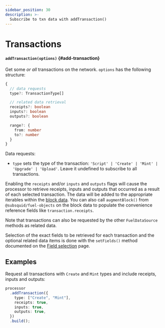```yaml
---
sidebar_position: 30
description: >-
  Subscribe to txn data with addTransaction()
---
```


# Transactions

#### `addTransaction(options)` {#add-transaction}

Get some _or all_ transactions on the network. `options` has the following structure:

```typescript
{
  // data requests
  type?: TransactionType[]

  // related data retrieval
  receipts?: boolean
  inputs?: boolean
  outputs?: boolean

  range?: {
    from: number
    to?: number
  }
}
```

Data requests:

- `type` sets the type of the transaction: `'Script' | 'Create' | 'Mint' | 'Upgrade' | 'Upload'`. Leave it undefined to subscribe to all transactions.

Enabling the `receipts` and/or `inputs` and `outputs` flags will cause the processor to retrieve receipts, inputs and outputs that occurred as a result of each selected transaction. The data will be added to the appropriate iterables within the [block data](/fuel-indexing/fuel-datasource/context-interfaces). You can also call `augmentBlock()` from `@subsquid/fuel-objects` on the block data to populate the convenience reference fields like `transaction.receipts`.

Note that transactions can also be requested by the other `FuelDataSource` methods as related data.

Selection of the exact fields to be retrieved for each transaction and the optional related data items is done with the `setFields()` method documented on the [Field selection](../field-selection) page.

## Examples

Request all transactions with `Create` and `Mint` types and include receipts, inputs and outputs:

```ts
processor
  .addTransaction({
    type: ["Create", "Mint"],
    receipts: true,
    inputs: true,
    outputs: true,
  })
  .build();
```
